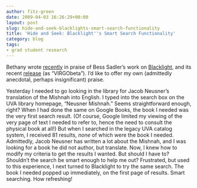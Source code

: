 ```yaml
---
author: fitz-green
date: 2009-04-03 16:26:29+00:00
layout: post
slug: hide-and-seek-blacklights-smart-search-functionality
title: 'Hide and Seek: Blacklight''s Smart Search Functionality'
category: blog
tags:
- grad student research
---
```


Bethany wrote [recently](http://scholarslab.lib.virginia.edu/blog/ada-lovelace-day/#more-56) in praise of Bess Sadler’s work on [Blacklight](http://blacklightopac.org/?page_id=2), and its recent [release](http://virgowww.lib.virginia.edu/) (as “VIRGObeta”). I’d like to offer my own (admittedly anecdotal, perhaps insignificant) praise.




<!-- more -->




Yesterday I needed to go looking in the library for Jacob Neusner’s translation of the Mishnah into English. I typed into the search box on the UVA library homepage, “Neusner Mishnah.” Seems straightforward enough, right? When I had done the same on Google Books, the book I needed was the very first search result. (Of course, Google limited my viewing of the very page of text I needed to refer to, hence the need to consult the physical book at all!) But when I searched in the legacy UVA catalog system, I received 81 results, _none_ of which were the book I needed. Admittedly, Jacob Neusner has written a lot about the Mishnah, and I was looking for a book he did not author, but translate. Now, I knew how to modify my criteria to get the results I wanted. But should I have to? Shouldn’t the search be smart enough to help me out?  Frustrated, but used to this experience, I next turned to Blacklight to try the same search. The book I needed popped up immediately, on the first page of results. Smart searching. How refreshing!
